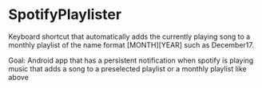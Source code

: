# SpotifyPlaylister

Keyboard shortcut that automatically adds the currently playing song to a monthly playlist of the name format [MONTH][YEAR] such as December17.

Goal: Android app that has a persistent notification when spotify is playing music that adds a song to a preselected playlist or a monthly playlist like above
